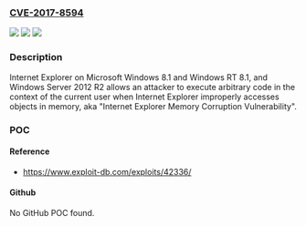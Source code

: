 ### [CVE-2017-8594](https://cve.mitre.org/cgi-bin/cvename.cgi?name=CVE-2017-8594)
![](https://img.shields.io/static/v1?label=Product&message=Windows%208.1%20and%20Windows%20RT%208.1%2C%20and%20Windows%20Server%202012%20R2&color=blue)
![](https://img.shields.io/static/v1?label=Version&message=n%2Fa&color=blue)
![](https://img.shields.io/static/v1?label=Vulnerability&message=Remote%20Code%20Execution&color=brighgreen)

### Description

Internet Explorer on Microsoft Windows 8.1 and Windows RT 8.1, and Windows Server 2012 R2 allows an attacker to execute arbitrary code in the context of the current user when Internet Explorer improperly accesses objects in memory, aka "Internet Explorer Memory Corruption Vulnerability".

### POC

#### Reference
- https://www.exploit-db.com/exploits/42336/

#### Github
No GitHub POC found.

